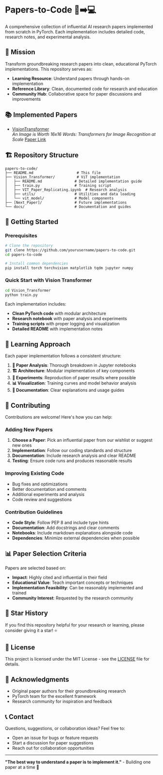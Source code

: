 # Papers-to-Code 📝➡️💻

A comprehensive collection of influential AI research papers implemented from scratch in PyTorch. Each implementation includes detailed code, research notes, and experimental analysis.

## 🎯 Mission

Transform groundbreaking research papers into clean, educational PyTorch implementations. This repository serves as:
- **Learning Resource**: Understand papers through hands-on implementation
- **Reference Library**: Clean, documented code for research and education
- **Community Hub**: Collaborative space for paper discussions and improvements

## 📚 Implemented Papers

- [VisionTransformer](./Vision_Transformer/)  
  *An Image is Worth 16x16 Words: Transformers for Image Recognition at Scale*  [Paper Link](https://arxiv.org/abs/2010.11929)



## 🏗️ Repository Structure

```
papers-to-code/
├── README.md                    # This file
├── Vision_Transformer/          # ViT implementation
│   ├── README.md               # Detailed implementation guide
│   ├── train.py                # Training script
│   ├── VIT_Paper_Replicating.ipynb  # Research analysis
│   ├── utils/                  # Utilities and data loading
│   └── vit_model/              # Model components
├── [Next_Paper]/               # Future implementations
└── docs/                       # Documentation and guides
```

## 🚀 Getting Started

### Prerequisites

```bash
# Clone the repository
git clone https://github.com/yourusername/papers-to-code.git
cd papers-to-code

# Install common dependencies
pip install torch torchvision matplotlib tqdm jupyter numpy
```

### Quick Start with Vision Transformer

```bash
cd Vision_Transformer
python train.py
```

Each implementation includes:
- **Clean PyTorch code** with modular architecture
- **Research notebook** with paper analysis and experiments
- **Training scripts** with proper logging and visualization
- **Detailed README** with implementation notes

## 📖 Learning Approach

Each paper implementation follows a consistent structure:

1. **📄 Paper Analysis**: Thorough breakdown in Jupyter notebooks
2. **🏗️ Architecture**: Modular implementation of key components
3. **🔬 Experiments**: Reproduction of paper results where possible
4. **📊 Visualization**: Training curves and model behavior analysis
5. **📝 Documentation**: Clear explanations and usage guides

## 🤝 Contributing

Contributions are welcome! Here's how you can help:

### Adding New Papers
1. **Choose a Paper**: Pick an influential paper from our wishlist or suggest new ones
2. **Implementation**: Follow our coding standards and structure
3. **Documentation**: Include research analysis and clear README
4. **Testing**: Ensure code runs and produces reasonable results

### Improving Existing Code
- Bug fixes and optimizations
- Better documentation and comments
- Additional experiments and analysis
- Code review and suggestions

### Contribution Guidelines
- **Code Style**: Follow PEP 8 and include type hints
- **Documentation**: Add docstrings and clear comments
- **Notebooks**: Include markdown explanations alongside code
- **Dependencies**: Minimize external dependencies when possible

## 📊 Paper Selection Criteria

Papers are selected based on:
- **Impact**: Highly cited and influential in their field
- **Educational Value**: Teach important concepts or techniques
- **Implementation Feasibility**: Can be reasonably implemented and trained
- **Community Interest**: Requested by the research community

## 🌟 Star History

If you find this repository helpful for your research or learning, please consider giving it a star! ⭐

## 📄 License

This project is licensed under the MIT License - see the [LICENSE](./LICENSE) file for details.

## 🙏 Acknowledgments

- Original paper authors for their groundbreaking research
- PyTorch team for the excellent framework
- Research community for inspiration and feedback

## 📞 Contact

Questions, suggestions, or collaboration ideas? Feel free to:
- Open an issue for bugs or feature requests
- Start a discussion for paper suggestions
- Reach out for collaboration opportunities

---

**"The best way to understand a paper is to implement it."** - Building one paper at a time 🧱
